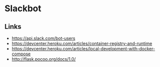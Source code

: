 # Slackbot

## Links
- https://api.slack.com/bot-users
- https://devcenter.heroku.com/articles/container-registry-and-runtime
- https://devcenter.heroku.com/articles/local-development-with-docker-compose
- http://flask.pocoo.org/docs/1.0/
